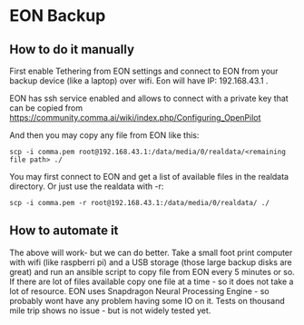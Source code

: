 # EON Backup

## How to do it manually

First enable Tethering from EON settings and connect to EON from your backup device (like a laptop) over wifi. Eon will have IP: 192.168.43.1 . 

EON has ssh service enabled and allows to connect with a private key that can be copied from https://community.comma.ai/wiki/index.php/Configuring_OpenPilot

And then you may copy any file from EON like this:
```
scp -i comma.pem root@192.168.43.1:/data/media/0/realdata/<remaining file path> ./
```

You may first connect to EON and get a list of available files in the realdata directory. Or just use the realdata with -r:
```
scp -i comma.pem -r root@192.168.43.1:/data/media/0/realdata/ ./
```


## How to automate it

The above will work- but we can do better. Take a small foot print computer with wifi (like raspberri pi) and a USB storage (those large backup disks are great) and run an ansible script to copy file from EON every 5 minutes or so. If there are lot of files available copy one file at a time - so it does not take a lot of resource. EON uses Snapdragon Neural Processing Engine - so probably wont have any problem having some IO on it. Tests on thousand mile trip shows no issue - but is not widely tested yet.

  
